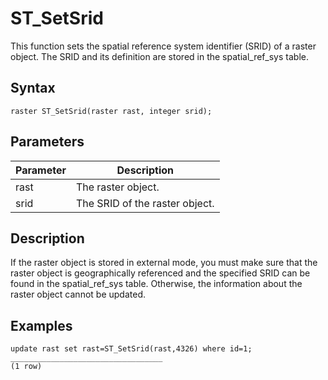 # ST\_SetSrid

This function sets the spatial reference system identifier \(SRID\) of a raster object. The SRID and its definition are stored in the spatial\_ref\_sys table.

## Syntax

```
raster ST_SetSrid(raster rast, integer srid);
```

## Parameters

|Parameter|Description|
|---------|-----------|
|rast|The raster object.|
|srid|The SRID of the raster object.|

## Description

If the raster object is stored in external mode, you must make sure that the raster object is geographically referenced and the specified SRID can be found in the spatial\_ref\_sys table. Otherwise, the information about the raster object cannot be updated.

## Examples

```
update rast set rast=ST_SetSrid(rast,4326) where id=1;
__________________________________
(1 row)
```

